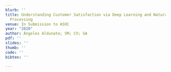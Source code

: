 ```yaml
---
blurb: ''
title: Understanding Customer Satisfaction via Deep Learning and Natural Language
  Processing
venue: In Submission to ASOC
year: "2020"
author: Ángeles Aldunate; SM; CV; GA
pdf: ''
slides: ''
thumb: ''
code: ''
bibtex: ''

---
```


